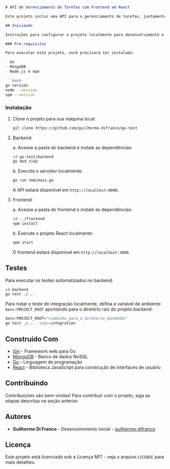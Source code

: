 ```markdown
# API de Gerenciamento de Tarefas com Frontend em React

Este projeto inclui uma API para o gerenciamento de tarefas, juntamente com um frontend desenvolvido em React. A solução completa permite criar, listar, atualizar e deletar tarefas, destacando-se pela performance e escalabilidade, suportando alto volume de requisições. O projeto demonstra práticas de clean architecture, caching, otimizações específicas para o MongoDB, e uma interface de usuário amigável.

## Iniciando

Instruções para configurar o projeto localmente para desenvolvimento e testes.

### Pré-requisitos

Para executar este projeto, você precisará ter instalado:

- Go
- MongoDB
- Node.js e npm

```bash
go version
node --version
npm --version
```

### Instalação

1. Clone o projeto para sua máquina local:

    ```bash
    git clone https://github.com/guilherme-difranco/go-test
    ```

2. Backend:

    a. Acesse a pasta do backend e instale as dependências:

    ```bash
    cd go-test/backend
    go mod tidy
    ```

    b. Execute o servidor localmente:

    ```bash
    go run cmd/main.go
    ```

    A API estará disponível em `http://localhost:8080`.

3. Frontend:

    a. Acesse a pasta do frontend e instale as dependências:

    ```bash
    cd ../frontend
    npm install
    ```

    b. Execute o projeto React localmente:

    ```bash
    npm start
    ```

    O frontend estará disponível em `http://localhost:3000`.

## Testes

Para executar os testes automatizados no backend:

```bash
cd backend
go test ./...
```

Para rodar o teste de integração localmente, defina a variável de ambiente `$env:PROJECT_ROOT` apontando para o diretório raiz do projeto backend:

```bash
$env:PROJECT_ROOT="<caminho_para_o_diretório_backend>"
go test ./... -tags=integration
```

## Construído Com

- [Gin](https://github.com/gin-gonic/gin) - Framework web para Go
- [MongoDB](https://www.mongodb.com/) - Banco de dados NoSQL
- [Go](https://golang.org/) - Linguagem de programação
- [React](https://reactjs.org/) - Biblioteca JavaScript para construção de interfaces de usuário

## Contribuindo

Contribuições são bem-vindas! Para contribuir com o projeto, siga as etapas descritas na seção anterior.

## Autores

- **Guilherme Di Franco** - Desenvolvimento inicial - [guilherme-difranco](https://github.com/guilherme-difranco)

## Licença

Este projeto está licenciado sob a Licença MIT - veja o arquivo `LICENSE` para mais detalhes.
```

